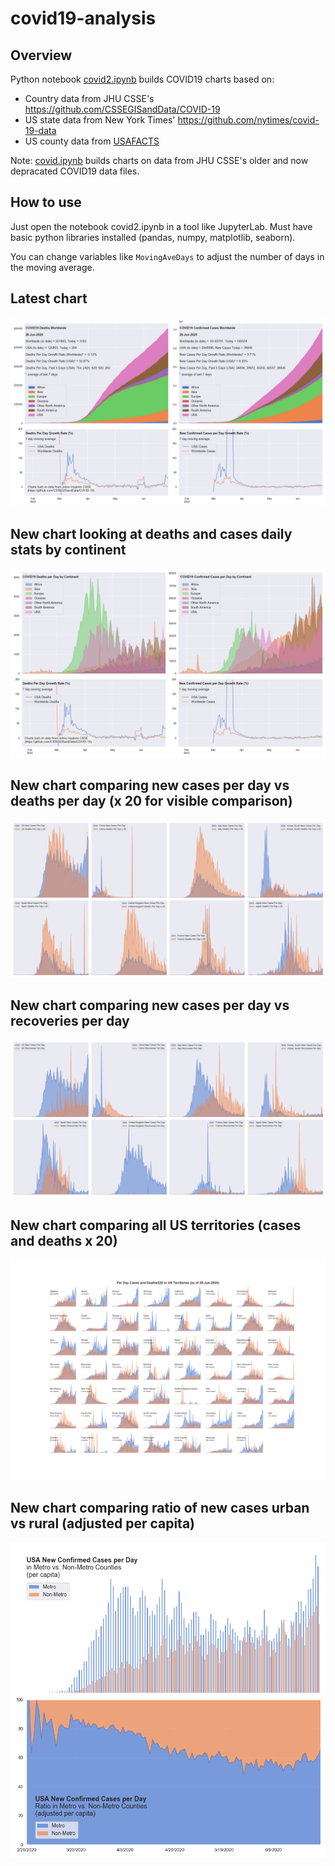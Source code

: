 # covid19-analysis

## Overview
Python notebook [covid2.ipynb](https://github.com/danlaw/covid19-analysis/blob/master/covid2.ipynb) builds COVID19 charts based on:
* Country data from JHU CSSE's https://github.com/CSSEGISandData/COVID-19
* US state data from New York Times' https://github.com/nytimes/covid-19-data
* US county data from [USAFACTS](https://usafacts.org/visualizations/coronavirus-covid-19-spread-map/)

Note: [covid.ipynb](https://github.com/danlaw/covid19-analysis/blob/master/covid.ipynb) builds charts on data from JHU CSSE's older and now depracated COVID19 data files.

## How to use
Just open the notebook covid2.ipynb in a tool like JupyterLab. Must have basic python libraries installed (pandas, numpy, matplotlib, seaborn).

You can change variables like ``MovingAveDays`` to adjust the number of days in the moving average.

## Latest chart
![Latest chart](charts/20200628-covid19-chart.png)

## New chart looking at deaths and cases daily stats by continent
![Comparison chart](charts/20200628-covid19-chart-perday.png)

## New chart comparing new cases per day vs deaths per day (x 20 for visible comparison)
![Comparison chart](charts/20200628-comparison-chart.png)

## New chart comparing new cases per day vs recoveries per day
![Recovery chart](charts/20200628-comparison-recovery-chart.png)

## New chart comparing all US territories (cases and deaths x 20)
![Territories chart](charts/20200628-compare-US-territories.png)

## New chart comparing ratio of new cases urban vs rural (adjusted per capita)
![Urban rural per capita chart](charts/20200628-US-counties-urban-vs-rural-per-capita.png)